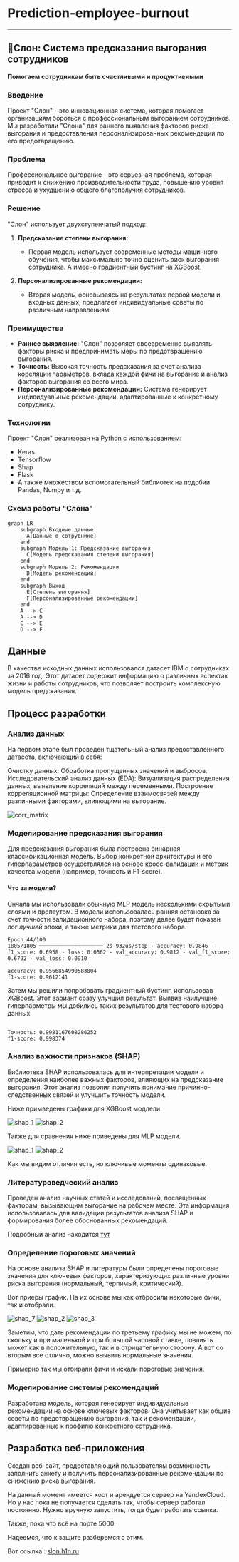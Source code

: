 # Prediction-employee-burnout

---

## 🐘Слон: Система предсказания выгорания сотрудников

**Помогаем сотрудникам быть счастливыми и продуктивными**

### Введение

Проект "Слон" - это инновационная система, которая помогает организациям бороться с профессиональным выгоранием сотрудников.  Мы разработали "Слона" для раннего выявления факторов риска выгорания и предоставления персонализированных рекомендаций по его предотвращению.

### Проблема

Профессиональное выгорание - это серьезная проблема, которая приводит к снижению производительности труда, повышению уровня стресса и ухудшению  общего благополучия сотрудников. 

### Решение

"Слон" использует двухступенчатый подход:

1. **Предсказание степени выгорания:** 
   * Первая модель использует современные методы машинного обучения, чтобы максимально точно оценить риск выгорания сотрудника. А имеено градиентный бустинг на XGBoost.

2. **Персонализированные рекомендации:**
   * Вторая модель, основываясь на результатах первой модели и входных данных, предлагает индивидуальные советы по различным направлениям

### Преимущества

* **Раннее выявление:**  "Слон" позволяет своевременно выявлять  факторы риска и предпринимать меры по предотвращению выгорания.
* **Точность:**  Высокая точность предсказания за счет анализа кореляции параметров, вклада каждой фичи на выгорание и анализ факторов выгорания со всего мира.
* **Персонализированные рекомендации:**  Система генерирует индивидуальные рекомендации, адаптированные к  конкретному  сотруднику.

###  Технологии

Проект "Слон" реализован на Python с использованием:
* Keras
* Tensorflow
* Shap
* Flask
* А также множеством вспомогательный библиотек на подобии Pandas, Numpy и т.д.

###  Схема работы "Слона"

```mermaid
graph LR
    subgraph Входные данные
      A[Данные о сотруднике]
    end
    subgraph Модель 1: Предсказание выгорания
      C[Модель предсказания степени выгорания]
    end
    subgraph Модель 2: Рекомендации
      D[Модель рекомендаций]
    end
    subgraph Выход
      E[Степень выгорания]
      F[Персонализированные рекомендации]
    end
    A --> C
    A --> D
    C --> E
    D --> F
```

##  Данные
В качестве исходных данных использовался датасет IBM о сотрудниках за 2016 год. Этот датасет содержит информацию о различных аспектах жизни и работы сотрудников, что позволяет построить комплексную модель предсказания.

## Процесс разработки

### Анализ данных
На первом этапе был проведен тщательный анализ предоставленного датасета, включающий в себя:

Очистку данных: Обработка пропущенных значений и выбросов.
Исследовательский анализ данных (EDA): Визуализация распределения данных, выявление корреляций между переменными.
Построение корреляционной матрицы: Определение взаимосвязей между различными факторами, влияющими на выгорание.

![corr_matrix](https://github.com/GeorgyNikolaev/Prediction-employee-burnout/blob/main/analysis/graphics/corr_matrix.png)


### Моделирование предсказания выгорания
Для предсказания выгорания была построена бинарная классификационная модель. Выбор конкретной архитектуры и его гиперпараметров осуществлялся на основе кросс-валидации и метрик качества модели (например, точность и F1-score).

#### Что за модели?
Снчала мы использовали обычную MLP модель несколькими скрытыми слоями и дропаутом. В модели использовалась ранняя остановка за счет точности валидационного набора, поэтому далее будет показан лог *лучшей* эпохи, а также метрики для тестового набора.

```
Epoch 44/100
1805/1805 ━━━━━━━━━━━━━━━━━━━━ 2s 932us/step - accuracy: 0.9846 - f1_score: 0.6958 - loss: 0.0562 - val_accuracy: 0.9812 - val_f1_score: 0.6792 - val_loss: 0.0910

accuracy: 0.9566854990583804
f1-score: 0.9612141
```

Затем мы решили попробовать градиентный бустинг, использовав XGBoost. Этот вариант сразу улучшил результат. 
Выявив наилучшие гиперпарметры мы добились таких результатов для тестового набора данных

```

Точность: 0.9981167608286252
f1-score: 0.998374

```

### Анализ важности признаков (SHAP)
Библиотека SHAP использовалась для интерпретации модели и определения наиболее важных факторов, влияющих на предсказание выгорания. Этот анализ позволил получить понимание причинно-следственных связей и улучшить точность модели.

Ниже примведены графики для XGBoost модлели.

![shap_1](https://github.com/GeorgyNikolaev/Prediction-employee-burnout/blob/main/analysis/shap_analysis/xgboost_shap.png)
![shap_2](https://github.com/GeorgyNikolaev/Prediction-employee-burnout/blob/main/analysis/shap_analysis/xgboost_shap_bar.png)

Также для сравнения ниже приведены для MLP модели.

![shap_1](https://github.com/GeorgyNikolaev/Prediction-employee-burnout/blob/main/analysis/shap_analysis/shap_1.png)
![shap_2](https://github.com/GeorgyNikolaev/Prediction-employee-burnout/blob/main/analysis/shap_analysis/shap_2.png)

Как мы видим отличия есть, но ключивые моменты одинаковые.


### Литературоведческий анализ
Проведен анализ научных статей и исследований, посвященных факторам, вызывающим выгорание на рабочем месте. Эта информация использовалась для валидации результатов анализа SHAP и формирования более обоснованных рекомендаций.

Подробный анализ находится [тут](https://github.com/GeorgyNikolaev/Prediction-employee-burnout/blob/main/recommendations/analysis_shap_value.ipynb)

### Определение пороговых значений
На основе анализа SHAP и литературы были определены пороговые значения для ключевых факторов, характеризующих различные уровни риска выгорания (нормальный, терпимый, критический).

Вот приеры график. На их основе мы как отбросили некоторые фичи, так и отобрали.

![shap_7](https://github.com/GeorgyNikolaev/Prediction-employee-burnout/blob/main/analysis/shap_analysis/1.png)
![shap_2](https://github.com/GeorgyNikolaev/Prediction-employee-burnout/blob/main/analysis/shap_analysis/2.png)
![shap_3](https://github.com/GeorgyNikolaev/Prediction-employee-burnout/blob/main/analysis/shap_analysis/3.png)

Заметим, что дать рекомендации по третьему графику мы не можем, по скольку и при маленькой и при большой часовой ставке, повлиять может как в положительную, так и в отрицательную сторону.
А вот со вторым все отлично, можно выявить нормальные значения.

Примерно так мы отбирали фичи и искали пороговые значения.

### Моделирование системы рекомендаций
Разработана модель, которая генерирует индивидуальные рекомендации на основе ключевых факторов. Она учитывает как общие советы по предотвращению выгорания, так и рекомендации, адаптированные к профилю конкретного сотрудника.

## Разработка веб-приложения
Создан веб-сайт, предоставляющий пользователям возможность заполнить анкету и получить персонализированные рекомендации по снижению риска выгорания.

На данный момент имеется хост и арендуется сервер на YandexCloud. Но у нас пока не получается сделать так, чтобы сервер работал постоянно. Нужно вручную запустить, тогда будет работать ссылка.

Также, пока что всё на порте 5000.

Надеемся, что к защите разберемся с этим.

Вот ссылка : [slon.h1n.ru](http://slon.h1n.ru/)
